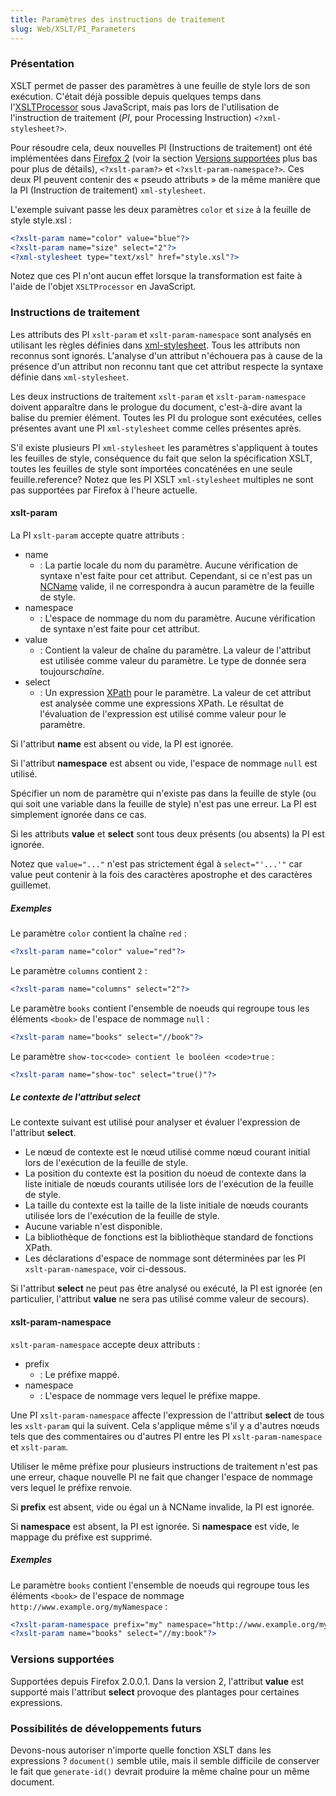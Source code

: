 ```yaml
---
title: Paramètres des instructions de traitement
slug: Web/XSLT/PI_Parameters
---
```


### Présentation

XSLT permet de passer des paramètres à une feuille de style lors de son exécution. C'était déjà possible depuis quelques temps dans l'[XSLTProcessor](/fr/XSLTProcessor) sous JavaScript, mais pas lors de l'utilisation de l'instruction de traitement (_PI_, pour Processing Instruction) `<?xml-stylesheet?>`.

Pour résoudre cela, deux nouvelles PI (Instructions de traitement) ont été implémentées dans [Firefox 2](/fr/Firefox_2) (voir la section [Versions supportées](#versions_supportées) plus bas pour plus de détails), `<?xslt-param?>` et `<?xslt-param-namespace?>`. Ces deux PI peuvent contenir des «&nbsp;pseudo attributs&nbsp;» de la même manière que la PI (Instruction de traitement) `xml-stylesheet`.

L'exemple suivant passe les deux paramètres `color` et `size` à la feuille de style style.xsl&nbsp;:

```xml
<?xslt-param name="color" value="blue"?>
<?xslt-param name="size" select="2"?>
<?xml-stylesheet type="text/xsl" href="style.xsl"?>
```

Notez que ces PI n'ont aucun effet lorsque la transformation est faite à l'aide de l'objet `XSLTProcessor` en JavaScript.

### Instructions de traitement

Les attributs des PI `xslt-param` et `xslt-param-namespace` sont analysés en utilisant les règles définies dans [xml-stylesheet](http://www.w3.org/TR/xml-stylesheet/). Tous les attributs non reconnus sont ignorés. L'analyse d'un attribut n'échouera pas à cause de la présence d'un attribut non reconnu tant que cet attribut respecte la syntaxe définie dans `xml-stylesheet`.

Les deux instructions de traitement `xslt-param` et `xslt-param-namespace` doivent apparaître dans le prologue du document, c'est-à-dire avant la balise du premier élément. Toutes les PI du prologue sont exécutées, celles présentes avant une PI `xml-stylesheet` comme celles présentes après.

S'il existe plusieurs PI `xml-stylesheet` les paramètres s'appliquent à toutes les feuilles de style, conséquence du fait que selon la spécification XSLT, toutes les feuilles de style sont importées concaténées en une seule feuille.reference? Notez que les PI XSLT `xml-stylesheet` multiples ne sont pas supportées par Firefox à l'heure actuelle.

#### xslt-param

La PI `xslt-param` accepte quatre attributs&nbsp;:

- name
  - : La partie locale du nom du paramètre. Aucune vérification de syntaxe n'est faite pour cet attribut. Cependant, si ce n'est pas un [NCName](http://www.w3.org/TR/REC-xml-names/#NT-NCName) valide, il ne correspondra à aucun paramètre de la feuille de style.
- namespace
  - : L'espace de nommage du nom du paramètre. Aucune vérification de syntaxe n'est faite pour cet attribut.
- value
  - : Contient la valeur de chaîne du paramètre. La valeur de l'attribut est utilisée comme valeur du paramètre. Le type de donnée sera toujours*chaîne*.
- select
  - : Un expression [XPath](/fr/XPath) pour le paramètre. La valeur de cet attribut est analysée comme une expressions XPath. Le résultat de l'évaluation de l'expression est utilisé comme valeur pour le paramètre.

Si l'attribut **name** est absent ou vide, la PI est ignorée.

Si l'attribut **namespace** est absent ou vide, l'espace de nommage `null` est utilisé.

Spécifier un nom de paramètre qui n'existe pas dans la feuille de style (ou qui soit une variable dans la feuille de style) n'est pas une erreur. La PI est simplement ignorée dans ce cas.

Si les attributs **value** et **select** sont tous deux présents (ou absents) la PI est ignorée.

Notez que `value="..."` n'est pas strictement égal à `select="'...'"` car value peut contenir à la fois des caractères apostrophe et des caractères guillemet.

##### Exemples

Le paramètre `color` contient la chaîne `red`&nbsp;:

```xml
<?xslt-param name="color" value="red"?>
```

Le paramètre `columns` contient `2`&nbsp;:

```xml
<?xslt-param name="columns" select="2"?>
```

Le paramètre `books` contient l'ensemble de noeuds qui regroupe tous les éléments `<book>` de l'espace de nommage `null`&nbsp;:

```xml
<?xslt-param name="books" select="//book"?>
```

Le paramètre `show-toc<code> contient le booléen <code>true`&nbsp;:

```xml
<?xslt-param name="show-toc" select="true()"?>
```

##### Le contexte de l'attribut select

Le contexte suivant est utilisé pour analyser et évaluer l'expression de l'attribut **select**.

- Le nœud de contexte est le nœud utilisé comme nœud courant initial lors de l'exécution de la feuille de style.
- La position du contexte est la position du noeud de contexte dans la liste initiale de nœuds courants utilisée lors de l'exécution de la feuille de style.
- La taille du contexte est la taille de la liste initiale de nœuds courants utilisée lors de l'exécution de la feuille de style.
- Aucune variable n'est disponible.
- La bibliothèque de fonctions est la bibliothèque standard de fonctions XPath.
- Les déclarations d'espace de nommage sont déterminées par les PI `xslt-param-namespace`, voir ci-dessous.

Si l'attribut **select** ne peut pas être analysé ou exécuté, la PI est ignorée (en particulier, l'attribut **value** ne sera pas utilisé comme valeur de secours).

#### xslt-param-namespace

`xslt-param-namespace` accepte deux attributs&nbsp;:

- prefix
  - : Le préfixe mappé.
- namespace
  - : L'espace de nommage vers lequel le préfixe mappe.

Une PI `xslt-param-namespace` affecte l'expression de l'attribut **select** de tous les `xslt-param` qui la suivent. Cela s'applique même s'il y a d'autres nœuds tels que des commentaires ou d'autres PI entre les PI `xslt-param-namespace` et `xslt-param`.

Utiliser le même préfixe pour plusieurs instructions de traitement n'est pas une erreur, chaque nouvelle PI ne fait que changer l'espace de nommage vers lequel le préfixe renvoie.

Si **prefix** est absent, vide ou égal un à NCName invalide, la PI est ignorée.

Si **namespace** est absent, la PI est ignorée. Si **namespace** est vide, le mappage du préfixe est supprimé.

##### Exemples

Le paramètre `books` contient l'ensemble de noeuds qui regroupe tous les éléments `<book>` de l'espace de nommage `http://www.example.org/myNamespace`&nbsp;:

```xml
<?xslt-param-namespace prefix="my" namespace="http://www.example.org/myNamespace"?>
<?xslt-param name="books" select="//my:book"?>
```

### Versions supportées

Supportées depuis Firefox 2.0.0.1. Dans la version 2, l'attribut **value** est supporté mais l'attribut **select** provoque des plantages pour certaines expressions.

### Possibilités de développements futurs

Devons-nous autoriser n'importe quelle fonction XSLT dans les expressions&nbsp;? `document()` semble utile, mais il semble difficile de conserver le fait que `generate-id()` devrait produire la même chaîne pour un même document.
